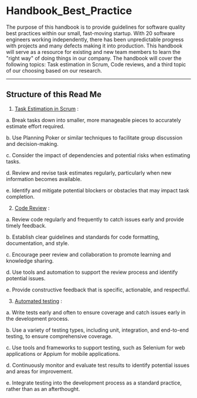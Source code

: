 # Handbook_Best_Practice

The purpose of this handbook is to provide guidelines for software quality best practices within our small, fast-moving startup. With 20 software engineers working independently, there has been unpredictable progress with projects and many defects making it into production. This handbook will serve as a resource for existing and new team members to learn the "right way" of doing things in our company. The handbook will cover the following topics: Task estimation in Scrum, Code reviews, and a third topic of our choosing based on our research.

---

## Structure of this Read Me
1. [Task Estimation in Scrum](Task_estimation/index.md) :
  
  a. Break tasks down into smaller, more manageable pieces to accurately estimate effort required.
  
  b. Use Planning Poker or similar techniques to facilitate group discussion and decision-making.
  
  c. Consider the impact of dependencies and potential risks when estimating tasks.
  
  d. Review and revise task estimates regularly, particularly when new information becomes available.
  
  e. Identify and mitigate potential blockers or obstacles that may impact task completion.

2. [Code Review](Code_Review/index.md) :
  
  a. Review code regularly and frequently to catch issues early and provide timely feedback.
  
  b. Establish clear guidelines and standards for code formatting, documentation, and style.
  
  c. Encourage peer review and collaboration to promote learning and knowledge sharing.
  
  d. Use tools and automation to support the review process and identify potential issues.
  
  e. Provide constructive feedback that is specific, actionable, and respectful.

3. [Automated testing](Automated_Testing%20/index.md) :
  
  a. Write tests early and often to ensure coverage and catch issues early in the development process.
  
  b. Use a variety of testing types, including unit, integration, and end-to-end testing, to ensure comprehensive coverage.
  
  c. Use tools and frameworks to support testing, such as Selenium for web applications or Appium for mobile applications.
  
  d. Continuously monitor and evaluate test results to identify potential issues and areas for improvement.
  
  e. Integrate testing into the development process as a standard practice, rather than as an afterthought.

